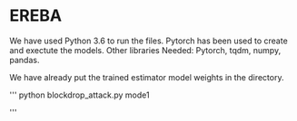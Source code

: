 # EREBA

We have used Python 3.6 to run the files. Pytorch has been used to create and exectute the models. Other libraries Needed: Pytorch, tqdm, numpy, pandas.


We have already put the trained estimator model weights in the directory. 



'''
python blockdrop_attack.py mode1

'''
